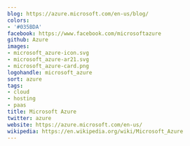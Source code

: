 ```yaml
---
blog: https://azure.microsoft.com/en-us/blog/
colors:
- '#035BDA'
facebook: https://www.facebook.com/microsoftazure
github: Azure
images:
- microsoft_azure-icon.svg
- microsoft_azure-ar21.svg
- microsoft_azure-card.png
logohandle: microsoft_azure
sort: azure
tags:
- cloud
- hosting
- paas
title: Microsoft Azure
twitter: azure
website: https://azure.microsoft.com/en-us/
wikipedia: https://en.wikipedia.org/wiki/Microsoft_Azure
---
```

